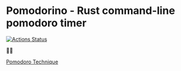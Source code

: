 # Pomodorino - Rust command-line pomodoro timer

[![Actions Status](https://github.com/Qbicz/pomodorino/workflows/Cargo%20Build%20&%20Test/badge.svg)](https://github.com/Qbicz/pomodorino/actions)

🍅🦀

[Pomodoro Technique](https://en.wikipedia.org/wiki/Pomodoro_Technique)

